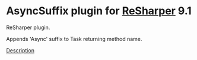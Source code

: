 # AsyncSuffix plugin for [ReSharper](https://www.jetbrains.com/resharper/) 9.1

ReSharper plugin.

Appends 'Async' suffix to Task returning method name.

[Description](http://asizikov.github.io/2015/08/02/async-suffix-resharper-plugin/)
